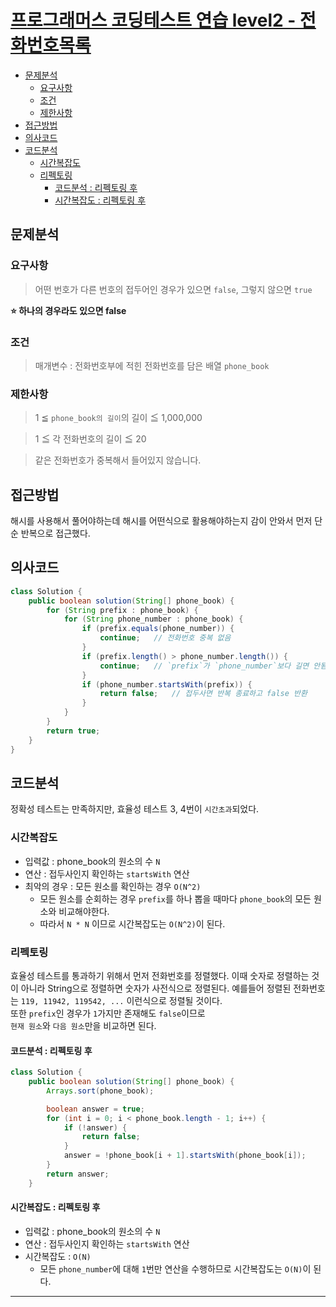# [프로그래머스 코딩테스트 연습 level2 - 전화번호목록](https://school.programmers.co.kr/learn/courses/30/lessons/42577)

- [문제분석](#문제분석)
    * [요구사항](#요구사항)
    * [조건](#조건)
    * [제한사항](#제한사항)
- [접근방법](#접근방법)
- [의사코드](#의사코드)
- [코드분석](#코드분석)
    * [시간복잡도](#시간복잡도)
    * [리펙토링](#리펙토링)
        + [코드분석 : 리펙토링 후](#코드분석-:-리펙토링-후)
        + [시간복잡도 : 리펙토링 후](#시간복잡도-:-리펙토링-후)

## 문제분석

### 요구사항

> 어떤 번호가 다른 번호의 접두어인 경우가 있으면 `false`, 그렇지 않으면 `true`

**⭐️ 하나의 경우라도 있으면 false**

### 조건

> 매개변수 : 전화번호부에 적힌 전화번호를 담은 배열 `phone_book`

### 제한사항

> 1 ≦ `phone_book의 길이`의 길이 ≦ 1,000,000

> 1 ≦ 각 전화번호의 길이 ≦ 20

> 같은 전화번호가 중복해서 들어있지 않습니다.

## 접근방법

해시를 사용해서 풀어야하는데 해시를 어떤식으로 활용해야하는지 감이 안와서
먼저 단순 반복으로 접근했다.

## 의사코드

```java
class Solution {
    public boolean solution(String[] phone_book) {
        for (String prefix : phone_book) {
            for (String phone_number : phone_book) {
                if (prefix.equals(phone_number)) {
                    continue;   // 전화번호 중복 없음
                }
                if (prefix.length() > phone_number.length()) {
                    continue;   // `prefix`가 `phone_number`보다 길면 안됨
                }
                if (phone_number.startsWith(prefix)) {
                    return false;   // 접두사면 반복 종료하고 false 반환
                }
            }
        }
        return true;
    }
}
```

## 코드분석

정확성 테스트는 만족하지만,
효율성 테스트 3, 4번이 `시간초과`되었다.

### 시간복잡도

* 입력값 : phone_book의 원소의 수 `N`
* 연산 : 접두사인지 확인하는 `startsWith` 연산
* 최악의 경우 : 모든 원소를 확인하는 경우 `O(N^2)` 
  * 모든 원소를 순회하는 경우 `prefix`를 하나 뽑을 때마다 `phone_book`의 모든 원소와 비교해야한다.
  * 따라서 `N * N` 이므로 시간복잡도는 `O(N^2)`이 된다.

### 리펙토링

효율성 테스트를 통과하기 위해서 먼저 전화번호를 정렬했다.
이때 숫자로 정렬하는 것이 아니라 String으로 정렬하면
숫자가 사전식으로 정렬된다.
예를들어 정렬된 전화번호는 `119, 11942, 119542, ...` 이런식으로 정렬될 것이다.  
또한 `prefix`인 경우가 `1`가지만 존재해도 `false`이므로  
`현재 원소`와 `다음 원소`만을 비교하면 된다.

#### 코드분석 : 리펙토링 후

```java
class Solution {
    public boolean solution(String[] phone_book) {
        Arrays.sort(phone_book);

        boolean answer = true;
        for (int i = 0; i < phone_book.length - 1; i++) {
            if (!answer) {
                return false;
            }
            answer = !phone_book[i + 1].startsWith(phone_book[i]);
        }
        return answer;
    }
```

#### 시간복잡도 : 리펙토링 후

* 입력값 : phone_book의 원소의 수 `N`
* 연산 : 접두사인지 확인하는 `startsWith` 연산
* 시간복잡도 : `O(N)`
  * 모든 `phone_number`에 대해 `1`번만 연산을 수행하므로 시간복잡도는 `O(N)`이 된다.

<hr>